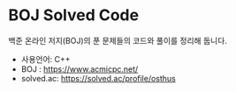 # BOJ Solved Code
백준 온라인 저지(BOJ)의 푼 문제들의 코드와 풀이를 정리해 둡니다.
+ 사용언어: C++
+ BOJ : https://www.acmicpc.net/
+ solved.ac: https://solved.ac/profile/osthus
